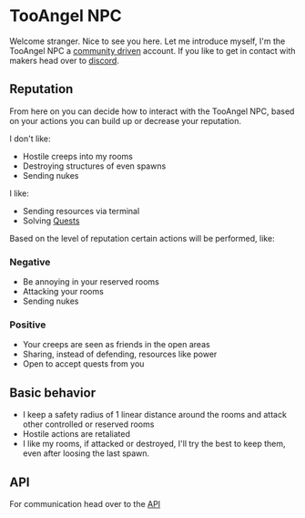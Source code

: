 # TooAngel NPC

Welcome stranger. Nice to see you here.
Let me introduce myself, I'm the TooAngel NPC a [community driven](https://www.worlddriven.org) account. If you like to get in contact with makers head over to [discord](https://discord.com/channels/860665589738635336/931237079315251280).

## Reputation

From here on you can decide how to interact with the TooAngel NPC, based on your actions you can build up or decrease your reputation.

I don't like:

- Hostile creeps into my rooms
- Destroying structures of even spawns
- Sending nukes

I like:

- Sending resources via terminal
- Solving [Quests](Quests.md)

Based on the level of reputation certain actions will be performed, like:

### Negative

- Be annoying in your reserved rooms
- Attacking your rooms
- Sending nukes

### Positive

- Your creeps are seen as friends in the open areas
- Sharing, instead of defending, resources like power
- Open to accept quests from you

## Basic behavior

- I keep a safety radius of 1 linear distance around the rooms and attack other controlled or reserved rooms
- Hostile actions are retaliated
- I like my rooms, if attacked or destroyed, I'll try the best to keep them, even after loosing the last spawn.

## API

For communication head over to the [API](API.md)
